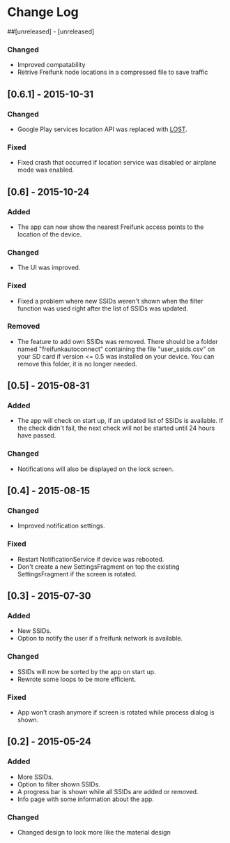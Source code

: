 # Change Log
##[unreleased] - [unreleased]
### Changed
- Improved compatability
- Retrive Freifunk node locations in a compressed file to save traffic

## [0.6.1] - 2015-10-31
### Changed
- Google Play services location API was replaced with [LOST](https://github.com/mapzen/LOST).

### Fixed
- Fixed crash that occurred if location service was disabled or airplane mode was enabled.

## [0.6] - 2015-10-24
### Added
- The app can now show the nearest Freifunk access points to the location of the device.

### Changed
- The UI was improved.

### Fixed
- Fixed a problem where new SSIDs weren't shown when the filter function was used right after the list of SSIDs was updated.

### Removed
- The feature to add own SSIDs was removed. There should be a folder named "freifunkautoconnect" containing the file "user_ssids.csv" on your SD card if version <= 0.5 was installed on your device. You can remove this folder, it is no longer needed.

## [0.5] - 2015-08-31
### Added
- The app will check on start up, if an updated list of SSIDs is available. If the check didn't fail, the next check will not be started until 24 hours have passed.

### Changed
- Notifications will also be displayed on the lock screen.

## [0.4] - 2015-08-15
### Changed
- Improved notification settings.

### Fixed
- Restart NotificationService if device was rebooted.
- Don't create a new SettingsFragment on top the existing SettingsFragment if the screen is rotated.

## [0.3] - 2015-07-30
### Added
- New SSIDs.
- Option to notify the user if a freifunk network is available.

### Changed
- SSIDs will now be sorted by the app on start up.
- Rewrote some loops to be more efficient.

### Fixed
- App won't crash anymore if screen is rotated while process dialog is shown.

## [0.2] - 2015-05-24
### Added
- More SSIDs.
- Option to filter shown SSIDs.
- A progress bar is shown while all SSIDs are added or removed.
- Info page with some information about the app.

### Changed
- Changed design to look more like the material design